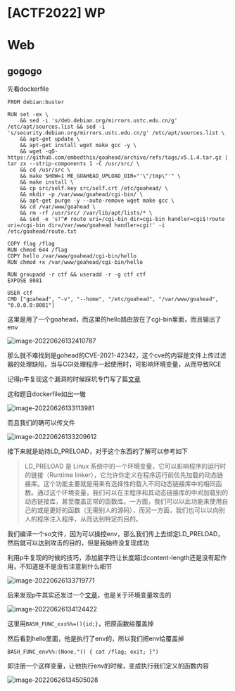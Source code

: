 # [ACTF2022] WP




# Web

## gogogo

先看dockerfile

```
FROM debian:buster

RUN set -ex \
    && sed -i 's/deb.debian.org/mirrors.ustc.edu.cn/g' /etc/apt/sources.list && sed -i 's/security.debian.org/mirrors.ustc.edu.cn/g' /etc/apt/sources.list \
    && apt-get update \
    && apt-get install wget make gcc -y \
    && wget -qO- https://github.com/embedthis/goahead/archive/refs/tags/v5.1.4.tar.gz | tar zx --strip-components 1 -C /usr/src/ \
    && cd /usr/src \
    && make SHOW=1 ME_GOAHEAD_UPLOAD_DIR="'\"/tmp\"'" \
    && make install \
    && cp src/self.key src/self.crt /etc/goahead/ \
    && mkdir -p /var/www/goahead/cgi-bin/ \
    && apt-get purge -y --auto-remove wget make gcc \
    && cd /var/www/goahead \
    && rm -rf /usr/src/ /var/lib/apt/lists/* \
    && sed -e 's!^# route uri=/cgi-bin dir=cgi-bin handler=cgi$!route uri=/cgi-bin dir=/var/www/goahead handler=cgi!' -i /etc/goahead/route.txt

COPY flag /flag
RUN chmod 644 /flag
COPY hello /var/www/goahead/cgi-bin/hello
RUN chmod +x /var/www/goahead/cgi-bin/hello

RUN groupadd -r ctf && useradd -r -g ctf ctf
EXPOSE 8081

USER ctf
CMD ["goahead", "-v", "--home", "/etc/goahead", "/var/www/goahead", "0.0.0.0:8081"]
```

这里是用了一个goahead，而这里的hello路由放在了cgi-bin里面，而且输出了env

![image-20220626132410787](https://tuchuang.huamang.xyz/img/image-20220626132410787.png)

那么就不难找到是gohead的CVE-2021-42342，这个cve的内容是文件上传过滤器的处理缺陷，当与CGI处理程序一起使用时，可影响环境变量，从而导致RCE

记得p牛复现这个漏洞的时候踩坑专门写了篇[文章](https://www.leavesongs.com/PENETRATION/goahead-en-injection-cve-2021-42342.html) 

这和题目dockerfile如出一辙

![image-20220626133113981](https://tuchuang.huamang.xyz/img/image-20220626133113981.png)

而且我们的确可以传文件

![image-20220626133209612](https://tuchuang.huamang.xyz/img/image-20220626133209612.png)

接下来就是劫持LD_PRELOAD，对于这个东西的了解可以参考如下

>LD_PRELOAD 是 Linux 系统中的一个环境变量，它可以影响程序的运行时的链接（Runtime linker），它允许你定义在程序运行前优先加载的动态链接库。这个功能主要就是用来有选择性的载入不同动态链接库中的相同函数。通过这个环境变量，我们可以在主程序和其动态链接库的中间加载别的动态链接库，甚至覆盖正常的函数库。一方面，我们可以以此功能来使用自己的或是更好的函数（无需别人的源码），而另一方面，我们也可以以向别人的程序注入程序，从而达到特定的目的。

我们编译一个so文件，因为可以操控env，那么我们传上去绑定LD_PRELOAD，然后就可以达到攻击的目的，但是我始终没复现成功

利用p牛复现的时候的技巧，添加脏字符让长度超过content-length还是没有起作用，不知道是不是没有注意到什么细节

![image-20220626133719771](https://tuchuang.huamang.xyz/img/image-20220626133719771.png)

后来发现p牛其实还发过一个[文章](https://www.leavesongs.com/PENETRATION/how-I-hack-bash-through-environment-injection.html)，也是关于环境变量攻击的



![image-20220626134124422](https://tuchuang.huamang.xyz/img/image-20220626134124422.png)

这里用`BASH_FUNC_xxx%%=(){id;}`，把原函数给覆盖掉

然后看到hello里面，他是执行了env的，所以我们把env给覆盖掉

```
BASH_FUNC_env%%:(None,"() { cat /flag; exit; }")
```

即注册一个这样变量，让他执行env的时候，变成执行我们定义的函数内容



![image-20220626134505028](https://tuchuang.huamang.xyz/img/image-20220626134505028.png)

